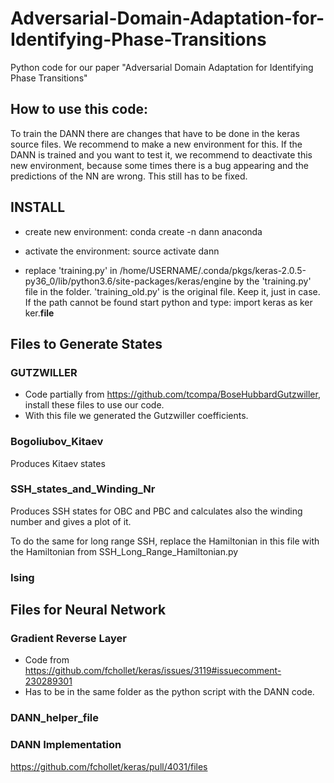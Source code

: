 # Adversarial-Domain-Adaptation-for-Identifying-Phase-Transitions
Python code for our paper "Adversarial Domain Adaptation for Identifying Phase Transitions"

## How to use this code:

To train the DANN there are changes that have to be done in the keras source files.
We recommend to make a new environment for this.
If the DANN is trained and you want to test it, we recommend to deactivate this new
environment, because some times there is a bug appearing and the predictions of the 
NN are wrong. This still has to be fixed.


## INSTALL

- create new environment: conda create -n dann anaconda

- activate the environment: source activate dann

- replace 'training.py' in /home/USERNAME/.conda/pkgs/keras-2.0.5-py36_0/lib/python3.6/site-packages/keras/engine
by the 'training.py' file in the folder. 
'training_old.py' is the original file. Keep it, just in case.
If the path cannot be found start python and type:
	import keras as ker
	ker.__file__


## Files to Generate States

### GUTZWILLER

- Code partially from https://github.com/tcompa/BoseHubbardGutzwiller, install these files to use our code.
- With this file we generated the Gutzwiller coefficients.

### Bogoliubov_Kitaev
Produces Kitaev states

### SSH_states_and_Winding_Nr
Produces SSH states for OBC and PBC and calculates
also the winding number and gives a plot of it.

To do the same for long range SSH, replace the
Hamiltonian in this file with the Hamiltonian from
SSH_Long_Range_Hamiltonian.py

### Ising

## Files for Neural Network

### Gradient Reverse Layer
- Code from https://github.com/fchollet/keras/issues/3119#issuecomment-230289301
- Has to be in the same folder as the python script with the DANN code.

### DANN_helper_file

### DANN Implementation
https://github.com/fchollet/keras/pull/4031/files




